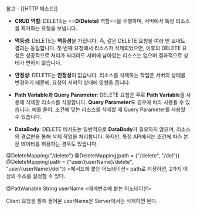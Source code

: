 참고 - [[HTTP 메소드]]

- **CRUD 역할**: DELETE는 ==**D(Delete)** 역할==을 수행하며, 서버에서 특정 리소스를 제거하는 요청을 보냅니다.
    
- **멱등성**: DELETE는 **멱등성**을 가집니다. 즉, 같은 DELETE 요청을 여러 번 보내도 결과는 동일합니다. 첫 번째 요청에서 리소스가 삭제되었으면, 이후의 DELETE 요청은 성공적으로 처리가 되더라도 서버에 남아있는 리소스는 없으며 결과적으로 상태가 변하지 않습니다.
    
- **안정성**: DELETE는 **안정성**이 없습니다. 리소스를 삭제하는 작업은 서버의 상태를 변경하기 때문에, 요청이 서버의 상태에 영향을 줍니다.
    
- **Path Variable과 Query Parameter**: DELETE 요청은 주로 **Path Variable**을 사용해 삭제할 리소스를 식별합니다. **Query Parameter**도 경우에 따라 사용될 수 있습니다. 예를 들어, 조건에 맞는 리소스를 삭제할 때 Query Parameter를 사용할 수 있습니다.
    
- **DataBody**: DELETE 메서드는 일반적으로 **DataBody**가 필요하지 않으며, 리소스의 경로만을 통해 삭제 작업을 처리합니다. 하지만, 특정 API에서는 조건에 따라 본문 데이터를 허용하는 경우도 있습니다.



@DeleteMapping("/delete")
@DeleteMapping(path = {"/delete", "/del"})
@DeleteMapping(path = {"user/{userName}/delete", "user/{userName}/del"})
	<메서드에 붙는 어노테이션>
	path로 지정하면, 2가지 이상의 주소를 설정할 수 있다.



@PathVariable String userName
	<매게변수에 붙는 어노테이션>


Client 요청을 통해 들어온 userName은 Server에서는 삭제하면 된다.





